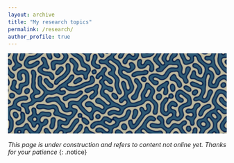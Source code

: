 ```yaml
---
layout: archive
title: "My research topics"
permalink: /research/
author_profile: true
---
```



<img width="1024" alt="image" src="https://raw.githubusercontent.com/miguelramirezmoreno/miguelramirezmoreno.github.io/master/images/header.png">



*This page is under construction and refers to content not online yet. Thanks for your patience*
{: .notice}